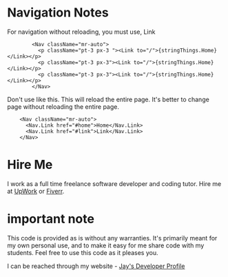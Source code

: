 # Navigation Notes

For navigation without reloading, you must use, Link

```
        <Nav className="mr-auto">
          <p className="pt-3 px-3 "><Link to="/">{stringThings.Home}</Link></p>
          <p className="pt-3 px-3"><Link to="/">{stringThings.Home}</Link></p>
          <p className="pt-3 px-3"><Link to="/">{stringThings.Home}</Link></p>
        </Nav>

```

Don't use like this. This will reload the entire page. It's better to change page without reloading the entire page.

```
    <Nav className="mr-auto">
      <Nav.Link href="#home">Home</Nav.Link>
      <Nav.Link href="#link">Link</Nav.Link>
    </Nav>
```

# Hire Me

I work as a full time freelance software developer and coding tutor. Hire me at [UpWork](https://www.upwork.com/fl/vijayasimhabr) or [Fiverr](https://www.fiverr.com/jay_codeguy).

# important note

This code is provided as is without any warranties. It's primarily meant for my own personal use, and to make it easy for me share code with my students. Feel free to use this code as it pleases you.

I can be reached through my website - [Jay's Developer Profile](https://jay-study-nildana.github.io/developerprofile)
